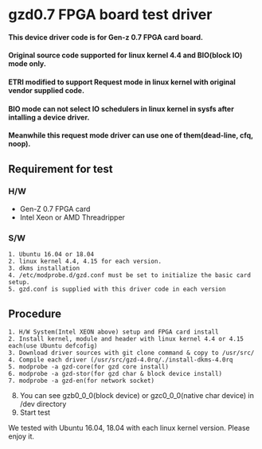 # gzd0.7 FPGA board test driver

#### This device driver code is for Gen-z 0.7 FPGA card board.
#### Original source code supported for linux kernel 4.4 and BIO(block IO) mode only.
#### ETRI modified to support Request mode in linux kernel with original vendor supplied code.
#### BIO mode can not select IO schedulers in linux kernel in sysfs after intalling a device driver.
#### Meanwhile this request mode driver can use one of them(dead-line, cfq, noop).

## Requirement for test

### H/W
- Gen-Z 0.7 FPGA card
- Intel Xeon or AMD Threadripper
### S/W 
    1. Ubuntu 16.04 or 18.04
    2. linux kernel 4.4, 4.15 for each version.
    3. dkms installation
    4. /etc/modprobe.d/gzd.conf must be set to initialize the basic card setup.
    5. gzd.conf is supplied with this driver code in each version

## Procedure
    1. H/W System(Intel XEON above) setup and FPGA card install
    2. Install kernel, module and header with linux kernel 4.4 or 4.15 each(use Ubuntu defcofig)
    3. Download driver sources with git clone command & copy to /usr/src/
    4. Compile each driver (/usr/src/gzd-4.0rq/./install-dkms-4.0rq
    5. modprobe -a gzd-core(for gzd core install)
    6. modprobe -a gzd-stor(for gzd char & block device install)
    7. modprobe -a gzd-en(for network socket)
   8. You can see gzb0_0_0(block device) or gzc0_0_0(native char device) in /dev directory
   9. Start test
   
 We tested with Ubuntu 16.04, 18.04 with each linux kernel version.
 Please enjoy it.

